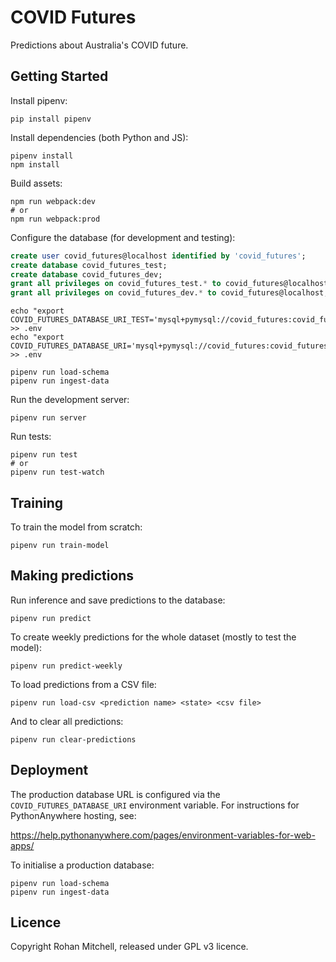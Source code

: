 # COVID Futures

Predictions about Australia's COVID future.


## Getting Started

Install pipenv:

```
pip install pipenv
```

Install dependencies (both Python and JS):

```
pipenv install
npm install
```

Build assets:

```
npm run webpack:dev
# or
npm run webpack:prod
```

Configure the database (for development and testing):


```sql
create user covid_futures@localhost identified by 'covid_futures';
create database covid_futures_test;
create database covid_futures_dev;
grant all privileges on covid_futures_test.* to covid_futures@localhost;
grant all privileges on covid_futures_dev.* to covid_futures@localhost;
```

```
echo "export COVID_FUTURES_DATABASE_URI_TEST='mysql+pymysql://covid_futures:covid_futures@localhost/covid_futures_test'" >> .env
echo "export COVID_FUTURES_DATABASE_URI='mysql+pymysql://covid_futures:covid_futures@localhost/covid_futures_dev'" >> .env
```

```
pipenv run load-schema
pipenv run ingest-data
```

Run the development server:

```
pipenv run server
```

Run tests:

```
pipenv run test
# or
pipenv run test-watch
```


## Training

To train the model from scratch:

```
pipenv run train-model
```


## Making predictions

Run inference and save predictions to the database:

```
pipenv run predict
```

To create weekly predictions for the whole dataset (mostly to test the model):

```
pipenv run predict-weekly
```

To load predictions from a CSV file:

```
pipenv run load-csv <prediction name> <state> <csv file>
```

And to clear all predictions:

```
pipenv run clear-predictions
```

## Deployment

The production database URL is configured via the `COVID_FUTURES_DATABASE_URI` environment variable. For
instructions for PythonAnywhere hosting, see:

https://help.pythonanywhere.com/pages/environment-variables-for-web-apps/

To initialise a production database:

```
pipenv run load-schema
pipenv run ingest-data
```


## Licence

Copyright Rohan Mitchell, released under GPL v3 licence.
